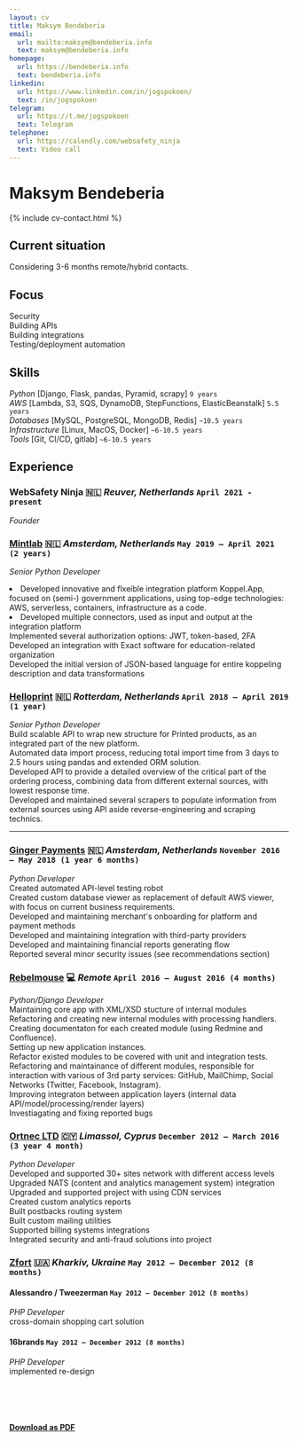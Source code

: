```yaml
---
layout: cv
title: Maksym Bendeberia
email:
  url: mailto:maksym@bendeberia.info
  text: maksym@bendeberia.info
homepage:
  url: https://bendeberia.info
  text: bendeberia.info
linkedin:
  url: https://www.linkedin.com/in/jogspokoen/
  text: /in/jogspokoen
telegram:
  url: https://t.me/jogspokoen
  text: Telegram
telephone:
  url: https://calendly.com/websafety_ninja
  text: Video call
---
```


# Maksym Bendeberia

<!--
include contact information from the front matter
Supported arguments:
    - homepage: url, text
    - phone
    - email
-->

{% include cv-contact.html %}

## Current situation
Considering 3-6 months remote/hybrid contacts.<br>

## Focus
Security <br>
Building APIs <br>
Building integrations <br>
Testing/deployment automation <br>

## Skills
_Python_ [Django, Flask, pandas, Pyramid, scrapy] `9 years` <br>
_AWS_ [Lambda, S3, SQS, DynamoDB, StepFunctions, ElasticBeanstalk] `5.5 years` <br>
_Databases_ [MySQL, PostgreSQL, MongoDB, Redis] `~10.5 years` <br>
_Infrastructure_ [Linux, MacOS, Docker] `~6-10.5 years` <br>
_Tools_ [Git, CI/CD, gitlab] `~6-10.5 years` <br>

## Experience

### **WebSafety Ninja** 🇳🇱 _Reuver, Netherlands_ `April 2021 - present`

_Founder_ <br>

### **[Mintlab](https://xxllnc.nl/)** 🇳🇱 _Amsterdam, Netherlands_ `May 2019 — April 2021  (2 years)`

_Senior Python Developer_<br>
<li>Developed innovative and flxeible integration platform Koppel.App, focused on (semi-) government applications, using top-edge technologies: AWS, serverless, containers, infrastructure as a code.</li>
<li>Developed multiple connectors, used as input and output at the integration platform</li>
Implemented several authorization options: JWT, token-based, 2FA<br>
Developed an integration with Exact software for education-related organization<br>
Developed the initial version of JSON-based language for entire koppeling description and data transformations



### **[Helloprint](https://www.helloprint.com/company/about)** 🇳🇱 _Rotterdam, Netherlands_ `April 2018 — April 2019 (1 year)`

_Senior Python Developer_<br>
Build scalable API to wrap new structure for Printed products, as an integrated part of the new platform.<br>
Automated data import process, reducing total import time from 3 days to 2.5 hours using pandas and extended ORM solution.<br>
Developed API to provide a detailed overview of the critical part of the ordering process, combining data from different external sources, with lowest response time.<br>
Developed and maintained several scrapers to populate information from external sources using API aside reverse-engineering and scraping technics.

---

### **[Ginger Payments](https://www.gingerpayments.com/)** 🇳🇱 _Amsterdam, Netherlands_ `November 2016 — May 2018 (1 year 6 months)`

_Python Developer_<br>
Created automated API-level testing robot<br>
Created custom database viewer as replacement of default AWS viewer, with focus on current business requirements.<br>
Developed and maintaining merchant's onboarding for platform and payment methods<br>
Developed and maintaining integration with third-party providers<br>
Developed and maintaining financial reports generating flow<br>
Reported several minor security issues (see recommendations section)



### **[Rebelmouse](https://www.rebelmouse.com/)** 💻 _Remote_ `April 2016 — August 2016 (4 months)`

_Python/Django Developer_<br>
Maintaining core app with XML/XSD stucture of internal modules<br>
Refactoring and creating new internal modules with processing handlers.<br>
Creating documentaton for each created module (using Redmine and Confluence).<br>
Setting up new application instances.<br>
Refactor existed modules to be covered with unit and integration tests.<br>
Refactoring and maintainance of different modules, responsible for interaction with various of 3rd party services: GitHub, MailChimp, Social Networks (Twitter, Facebook, Instagram).<br>
Improving integraton between application layers (internal data API/model/processing/render layers)<br>
Investiagating and fixing reported bugs



### **[Ortnec LTD](https://en.ortnec.com/en)** 🇨🇾 _Limassol, Cyprus_ `December 2012 — March 2016 (3 year 4 month)`

_Python Developer_<br>
Developed and supported 30+ sites network with different access levels<br>
Upgraded NATS (content and analytics management system) integration<br>
Upgraded and supported project with using CDN services<br>
Created custom analytics reports<br>
Built postbacks routing system<br>
Built custom mailing utilities<br>
Supported billing systems integrations<br>
Integrated security and anti-fraud solutions into project


### **[Zfort](https://www.zfort.com/)** 🇺🇦 _Kharkiv, Ukraine_  `May 2012 — December 2012 (8 months)`
#### **Alessandro / Tweezerman** `May 2012 — December 2012 (8 months)`

_PHP Developer_<br>
cross-domain shopping cart solution

#### **16brands** `May 2012 — December 2012 (8 months)`

_PHP Developer_<br>
implemented re-design




<!-- ### Footer

Last updated: Mar 2023 -->
<br><br><br>
#### [Download as PDF](https://bendeberia.info/bendeberia_cv.pdf)

